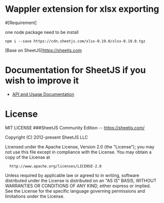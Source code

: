 # Wappler extension for xlsx exporting 

#[Requirement] 

one node package need to be install

 `npm i --save https://cdn.sheetjs.com/xlsx-0.19.0/xlsx-0.19.0.tgz`

 [Base on SheetJS]https://sheetjs.com

# Documentation for SheetJS if you wish to improve it

- [API and Usage Documentation](https://docs.sheetjs.com)


# License

MIT LICENSE 
###SheetJS Community Edition -- https://sheetjs.com/

Copyright (C) 2012-present   SheetJS LLC

Licensed under the Apache License, Version 2.0 (the "License");
you may not use this file except in compliance with the License.
You may obtain a copy of the License at

      http://www.apache.org/licenses/LICENSE-2.0

Unless required by applicable law or agreed to in writing, software
distributed under the License is distributed on an "AS IS" BASIS,
WITHOUT WARRANTIES OR CONDITIONS OF ANY KIND, either express or implied.
See the License for the specific language governing permissions and
limitations under the License.
